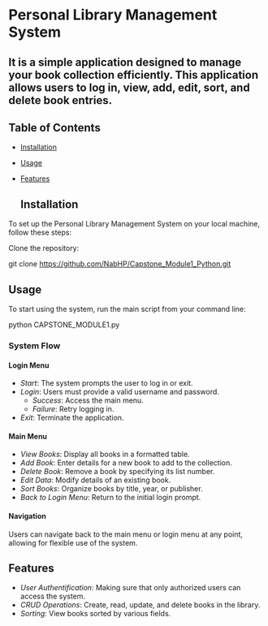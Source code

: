 # Personal Library Management System

## It is a simple application designed to manage your book collection efficiently. This application allows users to log in, view, add, edit, sort, and delete book entries.

## Table of Contents
- [Installation](#installation)
- [Usage](#usage)
- [Features](#features)

  ## Installation

To set up the Personal Library Management System on your local machine, follow these steps:

Clone the repository:
   
   git clone https://github.com/NabHP/Capstone_Module1_Python.git
   
## Usage

To start using the system, run the main script from your command line:


python CAPSTONE_MODULE1.py


### System Flow

#### Login Menu

- *Start*: The system prompts the user to log in or exit.
- *Login*: Users must provide a valid username and password.
  - *Success*: Access the main menu.
  - *Failure*: Retry logging in.
- *Exit*: Terminate the application.

#### Main Menu

- *View Books*: Display all books in a formatted table.
- *Add Book*: Enter details for a new book to add to the collection.
- *Delete Book*: Remove a book by specifying its list number.
- *Edit Data*: Modify details of an existing book.
- *Sort Books*: Organize books by title, year, or publisher.
- *Back to Login Menu*: Return to the initial login prompt.

#### Navigation

Users can navigate back to the main menu or login menu at any point, allowing for flexible use of the system.

## Features

- *User Authentification*: Making sure that only authorized users can access the system.
- *CRUD Operations*: Create, read, update, and delete books in the library.
- *Sorting*: View books sorted by various fields.


